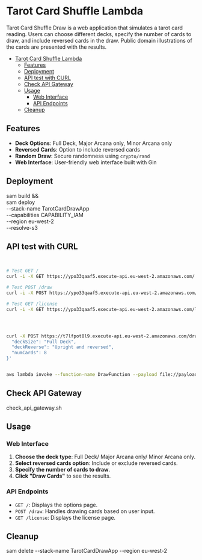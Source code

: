 # Tarot Card Shuffle Lambda

Tarot Card Shuffle Draw is a web application that simulates a tarot card reading. Users can choose different decks, specify the number of cards to draw, and include reversed cards in the draw. Public domain illustrations of the cards are presented with the results. 

- [Tarot Card Shuffle Lambda](#tarot-card-shuffle-lambda)
  - [Features](#features)
  - [Deployment](#deployment)
  - [API test with CURL](#api-test-with-curl)
  - [Check API Gateway](#check-api-gateway)
  - [Usage](#usage)
    - [Web Interface](#web-interface)
    - [API Endpoints](#api-endpoints)
  - [Cleanup](#cleanup)

## Features

- **Deck Options**: Full Deck, Major Arcana only, Minor Arcana only
- **Reversed Cards**: Option to include reversed cards
- **Random Draw**: Secure randomness using `crypto/rand`
- **Web Interface**: User-friendly web interface built with Gin

## Deployment

sam build && \
sam deploy \
    --stack-name TarotCardDrawApp \
    --capabilities CAPABILITY_IAM \
    --region eu-west-2 \
    --resolve-s3

## API test with CURL

```bash


# Test GET /
curl -i -X GET https://ypo33qaaf5.execute-api.eu-west-2.amazonaws.com/

# Test POST /draw
curl -i -X POST https://ypo33qaaf5.execute-api.eu-west-2.amazonaws.com/draw -H "Content-Type: application/json" -d '{}'

# Test GET /license
curl -i -X GET https://ypo33qaaf5.execute-api.eu-west-2.amazonaws.com/license




curl -X POST https://t7lfpot8l9.execute-api.eu-west-2.amazonaws.com/draw -H "Content-Type: application/json" -d '{
  "deckSize": "Full Deck",
  "deckReverse": "Upright and reversed",
  "numCards": 8
}'


aws lambda invoke --function-name DrawFunction --payload file://payload.json response.json


```

## Check API Gateway

check_api_gateway.sh

## Usage

### Web Interface

1. **Choose the deck type**: Full Deck/ Major Arcana only/ Minor Arcana only.
2. **Select reversed cards option**: Include or exclude reversed cards.
3. **Specify the number of cards to draw**.
4. **Click "Draw Cards"** to see the results.

### API Endpoints

- `GET /`: Displays the options page.
- `POST /draw`: Handles drawing cards based on user input.
- `GET /license`: Displays the license page.

## Cleanup

sam delete --stack-name TarotCardDrawApp --region eu-west-2
